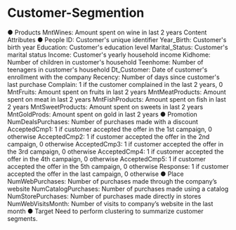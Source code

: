 # Customer-Segmention

●	Products
   MntWines: Amount spent on wine in last 2 years
   Content Attributes
●	People
	ID: Customer's unique identifier
	Year_Birth: Customer's birth year
	Education: Customer's education level
	Marital_Status: Customer's marital status
	Income: Customer's yearly household income
	Kidhome: Number of children in customer's household
	Teenhome: Number of teenagers in customer's household
	Dt_Customer: Date of customer's enrollment with the company
	Recency: Number of days since customer's last purchase
	Complain: 1 if the customer complained in the last 2 years, 0
	MntFruits: Amount spent on fruits in last 2 years
	MntMeatProducts: Amount spent on meat in last 2 years
	MntFishProducts: Amount spent on fish in last 2 years
	MntSweetProducts: Amount spent on sweets in last 2 years
	MntGoldProds: Amount spent on gold in last 2 years
● Promotion
	NumDealsPurchases: Number of purchases made with a discount
	AcceptedCmp1: 1 if customer accepted the offer in the 1st campaign, 0 otherwise
	AcceptedCmp2: 1 if customer accepted the offer in the 2nd campaign, 0 otherwise
	AcceptedCmp3: 1 if customer accepted the offer in the 3rd campaign, 0 otherwise
	AcceptedCmp4: 1 if customer accepted the offer in the 4th campaign, 0 otherwise
	AcceptedCmp5: 1 if customer accepted the offer in the 5th campaign, 0 otherwise
	Response: 1 if customer accepted the offer in the last campaign, 0 otherwise
● Place
	NumWebPurchases: Number of purchases made through the company’s website
	NumCatalogPurchases: Number of purchases made using a catalog
	NumStorePurchases: Number of purchases made directly in stores
	NumWebVisitsMonth: Number of visits to company’s website in the last month
● Target
  Need to perform clustering to summarize customer segments.

